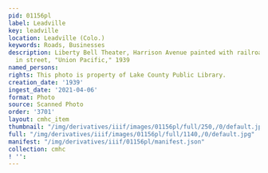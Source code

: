 ```yaml
---
pid: 01156pl
label: Leadville
key: leadville
location: Leadville (Colo.)
keywords: Roads, Businesses
description: Liberty Bell Theater, Harrison Avenue painted with railroad tracks, display
  in street, "Union Pacific," 1939
named_persons: 
rights: This photo is property of Lake County Public Library.
creation_date: '1939'
ingest_date: '2021-04-06'
format: Photo
source: Scanned Photo
order: '3701'
layout: cmhc_item
thumbnail: "/img/derivatives/iiif/images/01156pl/full/250,/0/default.jpg"
full: "/img/derivatives/iiif/images/01156pl/full/1140,/0/default.jpg"
manifest: "/img/derivatives/iiif/01156pl/manifest.json"
collection: cmhc
! '': 
---
```


